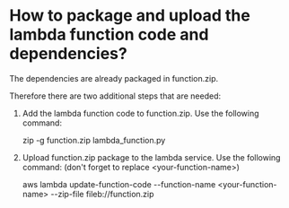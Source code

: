 # How to package and upload the lambda function code and dependencies?

The dependencies are already packaged in function.zip.

Therefore there are two additional steps that are needed:

1. Add the lambda function code to function.zip. Use the following command:

   zip -g function.zip lambda_function.py
   
2. Upload function.zip package to the lambda service. Use the following command: (don't forget to replace \<your-function-name\>)

   aws lambda update-function-code --function-name \<your-function-name\> --zip-file fileb://function.zip

